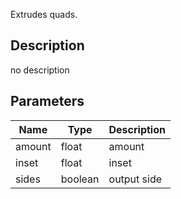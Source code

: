 Extrudes quads.



## Description
no description
## Parameters

<table>
<thead>
	<tr>
		<th>Name</th>
		<th>Type</th>
		<th>Description</th>
	</tr>
</thead>
<tr>
	<td>amount</td>
	<td><div class='bg-yellow-800 px-2 py-px text-white rounded-sm'>float</div></td>
	<td>amount</td>
</tr>
<tr>
	<td>inset</td>
	<td><div class='bg-yellow-800 px-2 py-px text-white rounded-sm'>float</div></td>
	<td>inset</td>
</tr>
<tr>
	<td>sides</td>
	<td><div class='bg-emerald-800 px-2 py-px text-white rounded-sm'>boolean</div></td>
	<td>output side</td>
</tr>
</table>